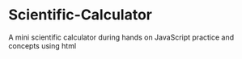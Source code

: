 # Scientific-Calculator
A mini scientific calculator during hands on JavaScript practice and concepts using html
